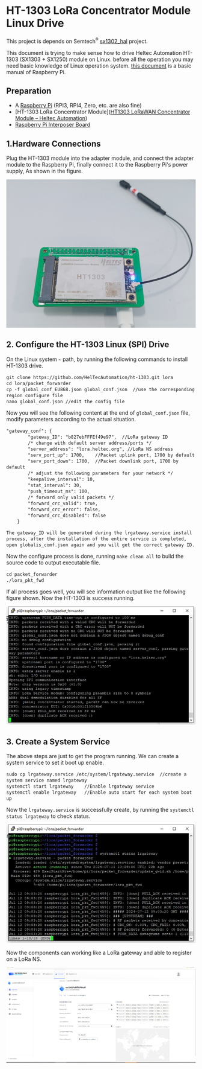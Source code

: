 # **HT-1303 LoRa Concentrator Module Linux Drive**

This project is depends on Semtech<sup>®</sup> [sx1302_hal](https://github.com/Lora-net/sx1302_hal) project.

This document is trying to make sense how to drive Heltec Automation HT-1303 (SX1303 + SX1250) module on Linux. before all the operation you may need basic knowledge of Linux operation system. [this document](https://docs.heltec.org/general/how_to_config_raspberry_pi.html) is a basic manual of Raspberry Pi.

## Preparation

- A [Raspberry Pi](https://heltec.org/project/raspberry-pi4-model-b/) (RPI3, RPI4, Zero, etc. are also fine)
- [HT-1303 LoRa Concentrator Module]([HT1303 LoRaWAN Concentrator Module – Heltec Automation](https://heltec.org/project/ht1303/))
- [Raspberry Pi Interposer Board](https://heltec.org/project/ht1303-converter/)

## 1.Hardware Connections

Plug the HT-1303 module into the adapter module, and  connect the adapter module to the Raspberry Pi, finally connect it to the Raspberry Pi's power supply, As shown in the figure.

![](img/01.png)

## 2. Configure the HT-1303 Linux (SPI) Drive

On the Linux system `~` path, by running the following commands to install HT-1303 drive.

```shell
git clone https://github.com/HelTecAutomation/ht-1303.git lora
cd lora/packet_forwarder
cp -f global_conf_EU868.json global_conf.json  //use the corresponding region configure file
nano global_conf.json //edit the config file
```

Now you will see the following content at the end of `global_conf.json` file, modify parameters according to the actual situation.

```shell
"gateway_conf": {
        "gateway_ID": "b827ebFFFEf49e97",  //LoRa gateway ID
        /* change with default server address/ports */
        "server_address": "lora.heltec.org", //LoRa NS address
        "serv_port_up": 1700,    //Packet uplink port, 1700 by default
        "serv_port_down": 1700,  //Packet downlink port, 1700 by default
        /* adjust the following parameters for your network */
        "keepalive_interval": 10,
        "stat_interval": 30,
        "push_timeout_ms": 100,
        /* forward only valid packets */
        "forward_crc_valid": true,
        "forward_crc_error": false,
        "forward_crc_disabled": false
    }
```

``` {Tips}
The gateway_ID will be generated during the lrgateway.service install process, after the installation of the entire service is completed, open globalis_comf.json again and you will get the correct gateway ID.
```

Now the configure process is done, running `make clean all` to build the source code to output executable file.

```shell
cd packet_forwarder
./lora_pkt_fwd
```

If all process goes well, you will see information output like the following figure shown. Now the HT-1303 is success running.

![](img/02.png)

## 3. Create a System Service

The above steps are just to get the program running. We can create a system service to set it boot up enable.

```shell
sudo cp lrgateway.service /etc/system/lrgateway.service  //create a system service named lrgateway
systemctl start lrgateway    //Enable lrgateway service
systemctl enable lrgateway   //Enable auto start for each system boot up
```

Now the `lrgateway.service` is successfully create, by running the `systemctl status lrgateway` to check status.

![](img/03.png)

Now the components can working like a LoRa gateway and able to register on a LoRa NS.

![](img/04.png)
